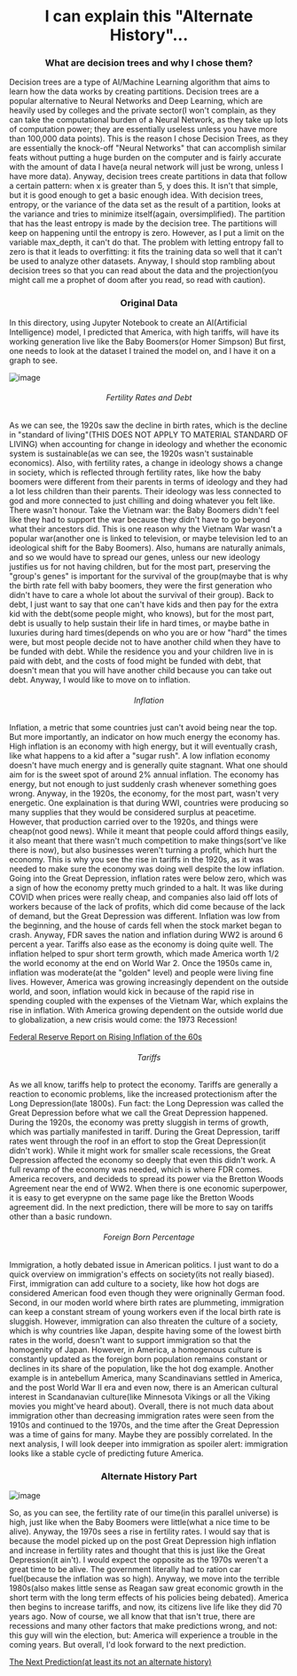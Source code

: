 <h1 align="center">I can explain this "Alternate History"...</h1>

<h3 align="center">What are decision trees and why I chose them?</h3>

<p>Decision trees are a type of AI/Machine Learning algorithm that aims to learn how the data works by creating partitions. Decision trees are a popular alternative to Neural Networks and Deep Learning, which are heavily used by colleges and the private sector(I won't complain, as they can take the computational burden of a Neural Network, as they take up lots of computation power; they are essentially useless unless you have more than 100,000 data points). This is the reason I chose Decision Trees, as they are essentially the knock-off "Neural Networks" that can accomplish similar feats without putting a huge burden on the computer and is fairly accurate with the amount of data I have(a neural network will just be wrong, unless I have more data). Anyway, decision trees create partitions in data that follow a certain pattern: when x is greater than 5, y does this. It isn't that simple, but it is good enough to get a basic enough idea. With decision trees, entropy, or the variance of the data set as the result of a partition, looks at the variance and tries to minimize itself(again, oversimplified). The partition that has the least entropy is made by the decision tree. The partitions will keep on happening until the entropy is zero. However, as I put a limit on the variable max_depth, it can't do that. The problem with letting entropy fall to zero is that it leads to overfitting: it fits the training data so well that it can't be used to analyze other datasets. Anyway, I should stop rambling about decision trees so that you can read about the data and the projection(you might call me a prophet of doom after you read, so read with caution).</p>

<h3 align="center">Original Data</h3>
<p>In this directory, using Jupyter Notebook to create an AI(Artificial Intelligence) model, I predicted that America, with high tariffs, will have its working 
generation live like the Baby Boomers(or Homer Simpson) But first, one needs to look at the dataset I trained the model on, and I have it on a graph to see.</p>

![image](https://user-images.githubusercontent.com/48994987/216375810-6ddc1ae7-be72-4c27-80d7-91835b3d65d3.png)

<h6 align="center">Fertility Rates and Debt</h6>

<p>As we can see, the 1920s saw the decline in birth rates, which is the decline in "standard of living"(THIS DOES NOT APPLY TO MATERIAL STANDARD OF LIVING)
when accounting for change in ideology and whether the economic system is sustainable(as we can see, the 1920s wasn't sustainable economics). Also, with 
fertility rates, a change in ideology shows a change in society, which is reflected through fertility rates, like how the baby boomers were different from
their parents in terms of ideology and they had a lot less children than their parents. Their ideology was less connected to god and more connected to just
chilling and doing whatever you felt like. There wasn't honour. Take the Vietnam war: the Baby Boomers didn't feel like they had to support the war because
they didn't have to go beyond what their ancestors did. This is one reason why the Vietnam War wasn't a popular war(another one is linked to television, or
maybe television led to an ideological shift for the Baby Boomers). Also, humans are naturally animals, and so we would have to spread our genes, unless our
new ideology justifies us for not having children, but for the most part, preserving the "group's genes" is important for the survival of the group(maybe that
is why the birth rate fell with baby boomers, they were the first generation who didn't have to care a whole lot about the survival of their group). Back to debt,
I just want to say that one can't have kids and then pay for the extra kid with the debt(some people might, who knows), but for the most part, debt is usually to help
sustain their life in hard times, or maybe bathe in luxuries during hard times(depends on who you are or how "hard" the times were, but most people decide not to have
another child when they have to be funded with debt. While the residence you and your children live in is paid with debt, and the costs of food might be funded with
debt, that doesn't mean that you will have another child because you can take out debt. Anyway, I would like to move on to inflation.</p>

<h6 align="center">Inflation</h6>

<p>Inflation, a metric that some countries just can't avoid being near the top. But more importantly, an indicator on how much energy the economy has. High inflation
is an economy with high energy, but it will eventually crash, like what happens to a kid after a "sugar rush". A low inflation economy doesn't have much energy and
is generally quite stagnant. What one should aim for is the sweet spot of around 2% annual inflation. The economy has energy, but not enough to just suddenly crash
whenever something goes wrong. Anyway, in the 1920s, the economy, for the most part, wasn't very energetic. One explaination is that during WWI, countries were 
producing so many supplies that they would be considered surplus at peacetime. However, that production carried over to the 1920s, and things were cheap(not good
news). While it meant that people could afford things easily, it also meant that there wasn't much competition to make things(sort've like there is now), but also
businesses weren't turning a profit, which hurt the economy. This is why you see the rise in tariffs in the 1920s, as it was needed to make sure the economy was doing
well despite the low inflation. Going into the Great Depression, inflation rates were below zero, which was a sign of how the economy pretty much grinded to a halt.
It was like during COVID when prices were really cheap, and companies also laid off lots of workers because of the lack of profits, which did come because of the 
lack of demand, but the Great Depression was different. Inflation was low from the beginning, and the house of cards fell when the stock market began to crash. 
Anyway, FDR saves the nation and inflation during WW2 is around 6 percent a year. Tariffs also ease as the economy is doing quite well. The inflation helped to
spur short term growth, which made America worth 1/2 the world economy at the end on World War 2. Once the 1950s came in, inflation was moderate(at the "golden"
level) and people were living fine lives. However, America was growing increasingly dependent on the outside world, and soon, inflation would kick in because
of the rapid rise in spending coupled with the expenses of the Vietnam War, which explains the rise in inflation. With America growing dependent on the outside
world due to globalization, a new crisis would come: the 1973 Recession!</p>

<a href="https://files.stlouisfed.org/files/htdocs/publications/review/69/12/Battle_Dec1969.pdf">Federal Reserve Report on Rising Inflation of the 60s</a>

<h6 align="center">Tariffs</h6>

<p>As we all know, tariffs help to protect the economy. Tariffs are generally a reaction to economic problems, like the increased protectionism after the 
Long Depression(late 1800s). Fun fact: the Long Depression was called the Great Depression before what we call the Great Depression happened. During the 1920s,
the economy was pretty sluggish in terms of growth, which was partially manifested in tariff. During the Great Depression, tariff rates went through the roof
in an effort to stop the Great Depression(it didn't work). While it might work for smaller scale recessions, the Great Depression affected the economy so deeply
that even this didn't work. A full revamp of the economy was needed, which is where FDR comes. America recovers, and decideds to spread its power via the
Bretton Woods Agreement near the end of WW2. When there is one economic superpower, it is easy to get everypne on the same page like the Bretton Woods agreement
did. In the next prediction, there will be more to say on tariffs other than a basic rundown.</p>

<h6 align="center">Foreign Born Percentage</h6>

<p>Immigration, a hotly debated issue in American politics. I just want to do a quick overview on immigration's effects on society(its not really biased). First,
immigration can add culture to a society, like how hot dogs are considered American food even though they were origninally German food. Second, in our moden world
where birth rates are plummeting, immigration can keep a constant stream of young workers even if the local birth rate is sluggish. However, immigration can also
threaten the culture of a society, which is why countries like Japan, despite having some of the lowest birth rates in the world, doesn't want to support 
immigration so that the homogenity of Japan. However, in America, a homogenous culture is constantly updated as the foreign born population remains constant or
declines in its share of the population, like the hot dog example. Another example is in antebellum America, many Scandinavians settled in America, and the post
World War II era and even now, there is an American cultural interest in Scandanavian culture(like Minnesota Vikings or all the Viking movies you might've heard
about). Overall, there is not much data about immigration other than decreasing immigration rates were seen from the 1910s and continued to the 1970s, and the
time after the Great Depression was a time of gains for many. Maybe they are possibly correlated. In the next analysis, I will look deeper into immigration as 
spoiler alert: immigration looks like a stable cycle of predicting future America.</p>

<h3 align="center">Alternate History Part</h3>

![image](https://user-images.githubusercontent.com/48994987/216721615-d489fcc7-1154-477c-93e6-57fcede90b15.png)

<p>So, as you can see, the fertility rate of our time(in this parallel universe) is high, just like when the Baby Boomers were little(what a nice time to be alive).
Anyway, the 1970s sees a rise in fertility rates. I would say that is because the model picked up on the post Great Depression high inflation and increase in 
fertility rates and thought that this is just like the Great Depression(it ain't). I would expect the opposite as the 1970s weren't a great time to be alive.
The government literally had to ration car fuel(because the inflation was so high). Anyway, we move into the terrible 1980s(also makes little sense as Reagan
saw great economic growth in the short term with the long term effects of his policies being debated). America then begins to increase tariffs, and now, its 
citizens live life like they did 70 years ago. Now of course, we all know that that isn't true, there are recessions and many other factors that make predictions
wrong, and not: this guy will win the election, but: America will experience a trouble in the coming years. But overall, I'd look forward to the next prediction.</p>

<a href="https://github.com/akhilmanhattan/cliodynamics/tree/main/America/1">The Next Prediction(at least its not an alternate history)</a>
